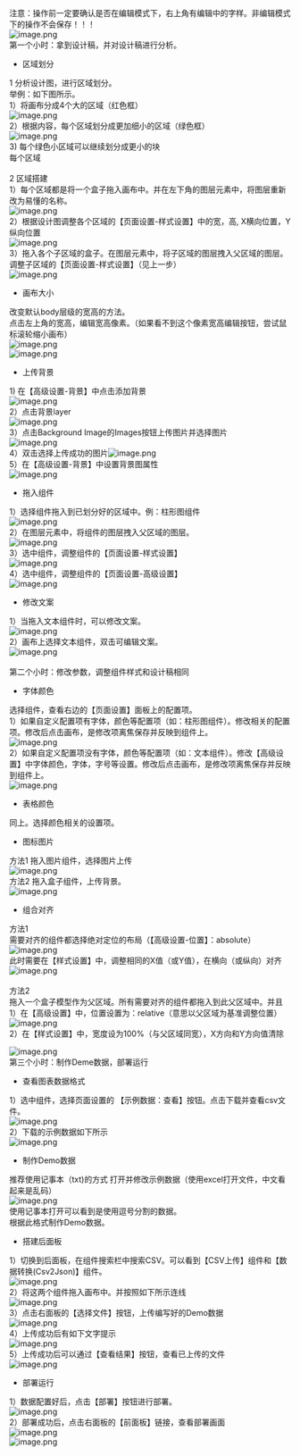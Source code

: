 注意：操作前一定要确认是否在编辑模式下，右上角有编辑中的字样。非编辑模式下的操作不会保存！！！<br />![image.png](./img/1590399180981-4ab27c5b-6b0f-49b2-944f-04c10a9831c5.png#align=left&display=inline&height=212&margin=%5Bobject%20Object%5D&name=image.png&originHeight=212&originWidth=1920&size=64409&status=done&style=none&width=1920)<br />第一个小时：拿到设计稿，并对设计稿进行分析。

- 区域划分

1 分析设计图，进行区域划分。<br />举例：如下图所示。<br />1）将画布分成4个大的区域（红色框）<br />![image.png](./img/1590388650041-93b74395-3f62-4a79-88f5-0b83d20b9797.png#align=left&display=inline&height=652&margin=%5Bobject%20Object%5D&name=image.png&originHeight=652&originWidth=1152&size=1197510&status=done&style=none&width=1152)<br />2）根据内容，每个区域划分成更加细小的区域（绿色框）<br />![image.png](./img/1590389210543-a419a5cd-22b7-4fcf-a9ea-92eec37d9784.png#align=left&display=inline&height=651&margin=%5Bobject%20Object%5D&name=image.png&originHeight=651&originWidth=1158&size=1178780&status=done&style=none&width=1158)<br />3) 每个绿色小区域可以继续划分成更小的块<br />每个区域<br />
<br />2 区域搭建  <br />1）每个区域都是将一个盒子拖入画布中。并在左下角的图层元素中，将图层重新改为易懂的名称。<br />![image.png](./img/1590390058866-7d678807-03b5-49a5-a1a0-93642fb714c4.png#align=left&display=inline&height=882&margin=%5Bobject%20Object%5D&name=image.png&originHeight=882&originWidth=1613&size=728344&status=done&style=none&width=1613)<br />2）根据设计图调整各个区域的【页面设置-样式设置】中的宽，高, X横向位置，Y纵向位置<br />![image.png](./img/1590390494982-67c57f41-3441-48ea-ad75-62ab492f7e0c.png#align=left&display=inline&height=874&margin=%5Bobject%20Object%5D&name=image.png&originHeight=874&originWidth=1920&size=749171&status=done&style=none&width=1920)<br />3）拖入各个子区域的盒子。在图层元素中，将子区域的图层拽入父区域的图层。调整子区域的【页面设置-样式设置】（见上一步）<br />![image.png](./img/1590390846661-ea52b564-30c9-471e-a11c-1a44f7772065.png#align=left&display=inline&height=923&margin=%5Bobject%20Object%5D&name=image.png&originHeight=923&originWidth=1894&size=1297992&status=done&style=none&width=1894)<br />

- 画布大小

改变默认body层级的宽高的方法。<br />点击左上角的宽高，编辑宽高像素。（如果看不到这个像素宽高编辑按钮，尝试鼠标滚轮缩小画布）<br />![image.png](./img/1590391127005-c0551f3e-59c0-4082-8a2c-1258088225c7.png#align=left&display=inline&height=924&margin=%5Bobject%20Object%5D&name=image.png&originHeight=924&originWidth=1685&size=77359&status=done&style=none&width=1685)<br />![image.png](./img/1590391272662-a29d0867-2413-4dd9-9f04-c80b9934537c.png#align=left&display=inline&height=209&margin=%5Bobject%20Object%5D&name=image.png&originHeight=209&originWidth=1698&size=26397&status=done&style=none&width=1698)<br />

- 上传背景

1) 在【高级设置-背景】中点击添加背景<br />![image.png](./img/1590398342691-593977ae-8664-42c3-8f02-7d8459bf0400.png#align=left&display=inline&height=940&margin=%5Bobject%20Object%5D&name=image.png&originHeight=939&originWidth=1918&size=102432&status=done&style=none&width=1918)<br />2）点击背景layer<br />![image.png](./img/1590398485207-dde18505-a794-4dde-aa3c-194940da4c98.png#align=left&display=inline&height=281&margin=%5Bobject%20Object%5D&name=image.png&originHeight=281&originWidth=299&size=10921&status=done&style=none&width=299)<br />3）点击Background Image的Images按钮上传图片并选择图片<br />![image.png](./img/1590398585898-1e2a669f-d107-4883-b3ee-f8e02d0a69f7.png#align=left&display=inline&height=668&margin=%5Bobject%20Object%5D&name=image.png&originHeight=668&originWidth=1567&size=77187&status=done&style=none&width=1567)<br />4）双击选择上传成功的图片![image.png](./img/1590399445188-579e5ef2-9ca3-4aa4-8e72-81f673586c6c.png#align=left&display=inline&height=645&margin=%5Bobject%20Object%5D&name=image.png&originHeight=645&originWidth=1416&size=85401&status=done&style=none&width=1416)<br />5）在【高级设置-背景】中设置背景图属性<br />![image.png](./img/1590399531595-1c59feeb-7c0a-45f4-99dd-16062be6560e.png#align=left&display=inline&height=705&margin=%5Bobject%20Object%5D&name=image.png&originHeight=705&originWidth=1590&size=587998&status=done&style=none&width=1590)

- 拖入组件

1）选择组件拖入到已划分好的区域中。例：柱形图组件<br />![image.png](./img/1590399764850-4df8bacb-96ef-4a83-ac6c-5f26d2bc5320.png#align=left&display=inline&height=837&margin=%5Bobject%20Object%5D&name=image.png&originHeight=837&originWidth=1595&size=188327&status=done&style=none&width=1595)<br />2）在图层元素中，将组件的图层拽入父区域的图层。<br />![image.png](./img/1590399816111-535ec3b3-75ca-4b0a-a346-dac1c2d7f738.png#align=left&display=inline&height=864&margin=%5Bobject%20Object%5D&name=image.png&originHeight=864&originWidth=1586&size=187055&status=done&style=none&width=1586)<br />3）选中组件，调整组件的【页面设置-样式设置】<br />![image.png](./img/1590400063642-81b33e79-0e6b-4dc0-8584-d1ada9a8dae3.png#align=left&display=inline&height=154&margin=%5Bobject%20Object%5D&name=image.png&originHeight=154&originWidth=316&size=5860&status=done&style=none&width=316)<br />4）选中组件，调整组件的【页面设置-高级设置】<br />![image.png](./img/1590399980107-adea3f77-bd92-42d0-8e04-48c04b5d0d39.png#align=left&display=inline&height=774&margin=%5Bobject%20Object%5D&name=image.png&originHeight=774&originWidth=305&size=34225&status=done&style=none&width=305)

- 修改文案

1）当拖入文本组件时，可以修改文案。<br />![image.png](./img/1590400292491-f4885b48-50af-40e1-a8f1-919e68357df1.png#align=left&display=inline&height=739&margin=%5Bobject%20Object%5D&name=image.png&originHeight=739&originWidth=1570&size=163559&status=done&style=none&width=1570)<br />2）画布上选择文本组件，双击可编辑文案。<br />![image.png](./img/1590400141132-0c38597a-b980-4869-a72d-c39dab56d67d.png#align=left&display=inline&height=925&margin=%5Bobject%20Object%5D&name=image.png&originHeight=925&originWidth=1586&size=191497&status=done&style=none&width=1586)<br />
<br />第二个小时：修改参数，调整组件样式和设计稿相同

- 字体颜色

选择组件，查看右边的【页面设置】面板上的配置项。<br />1）如果自定义配置项有字体，颜色等配置项（如：柱形图组件）。修改相关的配置项。修改后点击画布，是修改项离焦保存并反映到组件上。<br />![image.png](./img/1590401711070-7fa93067-c7cc-4d8a-9321-4de7311cedda.png#align=left&display=inline&height=874&margin=%5Bobject%20Object%5D&name=image.png&originHeight=874&originWidth=1571&size=190195&status=done&style=none&width=1571)<br />2）如果自定义配置项没有字体，颜色等配置项（如：文本组件）。修改【高级设置】中字体颜色，字体，字号等设置。修改后点击画布，是修改项离焦保存并反映到组件上。<br />![image.png](./img/1590401341194-3e3dde46-d5d9-4682-88ab-4bba6f9f6bbd.png#align=left&display=inline&height=855&margin=%5Bobject%20Object%5D&name=image.png&originHeight=855&originWidth=1576&size=173289&status=done&style=none&width=1576)

- 表格颜色

同上。选择颜色相关的设置项。<br />

- 图标图片

方法1 拖入图片组件，选择图片上传<br />![image.png](./img/1590402845891-5d75d729-8de4-4b59-8f7d-1c01e942e5ad.png#align=left&display=inline&height=685&margin=%5Bobject%20Object%5D&name=image.png&originHeight=685&originWidth=1897&size=173783&status=done&style=none&width=1897)<br />方法2 拖入盒子组件，上传背景。<br />![image.png](./img/1590403047737-dd3105df-6c51-4b5f-afbf-fe8b098c212b.png#align=left&display=inline&height=883&margin=%5Bobject%20Object%5D&name=image.png&originHeight=883&originWidth=1567&size=184272&status=done&style=none&width=1567)<br />

- 组合对齐

方法1<br />需要对齐的组件都选择绝对定位的布局（【高级设置-位置】：absolute）<br />![image.png](./img/1590403381950-9388ac09-e4c3-4c10-9102-820c0abd5c00.png#align=left&display=inline&height=80&margin=%5Bobject%20Object%5D&name=image.png&originHeight=80&originWidth=300&size=3544&status=done&style=none&width=300)<br />此时需要在【样式设置】中，调整相同的X值（或Y值），在横向（或纵向）对齐<br />![image.png](./img/1590403562103-6457f05b-76d8-43fa-8a53-924451baa899.png#align=left&display=inline&height=172&margin=%5Bobject%20Object%5D&name=image.png&originHeight=172&originWidth=335&size=7154&status=done&style=none&width=335)<br />
<br />方法2<br />拖入一个盒子模型作为父区域。所有需要对齐的组件都拖入到此父区域中。并且<br />1）在【高级设置】中，位置设置为：relative（意思以父区域为基准调整位置）<br />![image.png](./img/1590403883924-8fb1fb68-42a0-4436-aa57-31db58e7daa3.png#align=left&display=inline&height=302&margin=%5Bobject%20Object%5D&name=image.png&originHeight=302&originWidth=307&size=12876&status=done&style=none&width=307)<br />2）在【样式设置】中，宽度设为100%（与父区域同宽），X方向和Y方向值清除

![image.png](./img/1590403925532-e66b222e-5d36-45f0-b2c4-0e748c4a6edd.png#align=left&display=inline&height=174&margin=%5Bobject%20Object%5D&name=image.png&originHeight=174&originWidth=316&size=6414&status=done&style=none&width=316)<br />第三个小时：制作Deme数据，部署运行

- 查看图表数据格式

1）选中组件，选择页面设置的 【示例数据：查看】按钮。点击下载并查看csv文件。<br />![image.png](./img/1590403985797-0c8a9bfe-f8a5-482f-ba12-fe982f2206a2.png#align=left&display=inline&height=892&margin=%5Bobject%20Object%5D&name=image.png&originHeight=892&originWidth=1570&size=194597&status=done&style=none&width=1570)<br />2）下载的示例数据如下所示<br />![image.png](./img/1590404095542-469c70c0-4267-45d3-b77d-6c526a62d037.png#align=left&display=inline&height=410&margin=%5Bobject%20Object%5D&name=image.png&originHeight=410&originWidth=817&size=61520&status=done&style=none&width=817)

- 制作Demo数据

推荐使用记事本（txt)的方式 打开并修改示例数据（使用excel打开文件，中文看起来是乱码）<br />![image.png](./img/1590404308797-e15d791f-0e4b-428b-bcef-7bc875c6634a.png#align=left&display=inline&height=317&margin=%5Bobject%20Object%5D&name=image.png&originHeight=317&originWidth=934&size=17058&status=done&style=none&width=934)<br />使用记事本打开可以看到是使用逗号分割的数据。<br />根据此格式制作Demo数据。<br />

- 搭建后面板

1）切换到后面板，在组件搜索栏中搜索CSV。可以看到【CSV上传】组件和【数据转换(Csv2Json)】组件。<br />![image.png](./img/1590404530819-97b8ac40-d7f5-49aa-9bb0-d378aa66229b.png#align=left&display=inline&height=433&margin=%5Bobject%20Object%5D&name=image.png&originHeight=433&originWidth=252&size=15178&status=done&style=none&width=252)<br />2）将这两个组件拖入画布中。并按照如下所示连线<br />![image.png](./img/1590404709272-754c567e-cdda-44f4-b640-a53b31833305.png#align=left&display=inline&height=788&margin=%5Bobject%20Object%5D&name=image.png&originHeight=788&originWidth=1920&size=134814&status=done&style=none&width=1920)<br />3）点击右面板的【选择文件】按钮，上传编写好的Demo数据<br />![image.png](./img/1590404855321-9d62d7b6-f5c5-4f51-9ff4-e99a0707d275.png#align=left&display=inline&height=766&margin=%5Bobject%20Object%5D&name=image.png&originHeight=766&originWidth=982&size=62616&status=done&style=none&width=982)<br />4）上传成功后有如下文字提示<br />![image.png](./img/1590404936843-fe9f11a0-264d-4abd-8aec-8049b7a04345.png#align=left&display=inline&height=111&margin=%5Bobject%20Object%5D&name=image.png&originHeight=111&originWidth=343&size=5142&status=done&style=none&width=343)<br />5）上传成功后可以通过【查看结果】按钮，查看已上传的文件<br />![image.png](./img/1590405012865-c9a2b469-73ad-405e-a6ce-9b19da40e277.png#align=left&display=inline&height=820&margin=%5Bobject%20Object%5D&name=image.png&originHeight=820&originWidth=1537&size=104140&status=done&style=none&width=1537)

- 部署运行

1）数据配置好后，点击【部署】按钮进行部署。<br />![image.png](./img/1590405094067-fbde8097-b48c-491a-9029-92d4edd9c4ed.png#align=left&display=inline&height=902&margin=%5Bobject%20Object%5D&name=image.png&originHeight=900&originWidth=1909&size=205052&status=done&style=none&width=1909)<br />2）部署成功后，点击右面板的【前面板】链接，查看部署画面<br />![image.png](./img/1590405451732-6606769f-a312-4ec8-b967-4597c1e21e53.png#align=left&display=inline&height=859&margin=%5Bobject%20Object%5D&name=image.png&originHeight=859&originWidth=1683&size=167018&status=done&style=none&width=1683)<br />![image.png](./img/1590405534739-fdb29783-6c83-4f58-8077-b9b8a8c5cb1b.png#align=left&display=inline&height=1080&margin=%5Bobject%20Object%5D&name=image.png&originHeight=1080&originWidth=1920&size=546655&status=done&style=none&width=1920)

